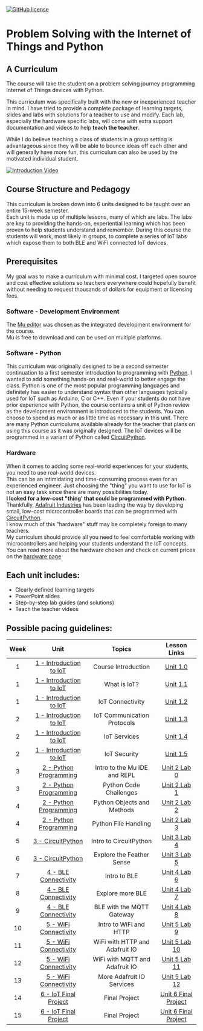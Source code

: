 
<!-- license image not correct......... -->
<!-- Readme intro file for IoT curriculum -->


[![GitHub license](https://img.shields.io/github/license/dburhanna/test)](LICENSE)


# Problem Solving with the Internet of Things and Python

## A Curriculum

The course will take the student on a problem solving journey programming Internet of Things devices with Python.  

This curriculum was specifically built with the new or inexperienced teacher in mind.  I have tried to provide a 
complete package of learning targets, slides and labs with solutions
for a teacher to use and modify.  Each lab, especially the hardware specific labs, will come with extra 
support documentation and videos to help **teach the teacher**.  

While I do believe teaching a class of students in a group setting is advantageous since they will be able to bounce 
ideas off each other and will generally have more fun, this curriculum can also be used by the motivated individual 
student.

[![Introduction Video](https://img.youtube.com/vi/2C8iAqcNIfA/default.jpg)](https://youtu.be/2C8iAqcNIfA)

## Course Structure and Pedagogy

This curriculum is broken down into 6 units designed to be taught over an entire 15-week semester.  
Each unit is made up of multiple lessons, many of which are labs. The labs are key to providing the hands-on, 
experiential learning which has been proven to help students understand and remember. During this course the students 
will work, most likely in groups, to complete a series of IoT labs which expose them to both BLE and WiFi connected
IoT devices.  

## Prerequisites 
My goal was to make a curriculum with minimal cost. I targeted open source and cost effective solutions so teachers 
everywhere could hopefully benefit without needing to request thousands of dollars for equipment or licensing fees.

### Software - Development Environment
The [Mu editor](https://codewith.mu/en/) was chosen as the integrated development environment for the course.  
Mu is free to download and can be used on multiple platforms.

### Software - Python
This curriculum was originally designed to be a second semester continuation to a first semester introduction to 
programming with [Python](https://www.python.org/).  I wanted to add something hands-on and real-world to better 
engage the class.  Python is one of the most popular programming languages and definitely has easier to understand 
syntax than other languages typically used for IoT such as Arduino, C or C++.  Even if your students do not have 
prior experience with Python, the course contains a unit of Python review as the development environment is introduced 
to the students.  You can choose to spend as much or as little time as necessary in this unit.  There are many Python 
curriculums available already for the teacher that plans on using this course as it was originally designed.
The IoT devices will be programmed in a variant of Python called [CircuitPython](https://www.circuitpython.org/).
### Hardware 

When it comes to adding some real-world experiences for your students, you need to use real-world devices.  
This can be an intimidating and time-consuming process even for an experienced engineer.  Just choosing the 
"thing" you want to use for IoT is not an easy task since there are many possibilities today.  
**I looked for a low-cost "thing' that could be programmed with Python.** 
Thankfully, [Adafruit Industries](https://www.adafruit.com/) has been leading the way by developing small, 
low-cost microcontroller boards that can be programmed with [CircuitPython](https://circuitpython.org/).  
I know much of this "hardware" stuff may be completely foreign to many teachers.  
My curriculum should provide all you need to feel comfortable working with microcontrollers and helping your 
students understand the IoT concepts.  You can read more about the hardware chosen and check on 
current prices on the [hardware page](./hardware.md)

## Each unit includes:

- Clearly defined learning targets
- PowerPoint slides
- Step-by-step lab guides (and solutions) 
- Teach the teacher videos


## Possible pacing guidelines:

| Week |                 Unit                 |             Topics             |                 Lesson Links                  |
|:----:|:------------------------------------:|:------------------------------:|:---------------------------------------------:|
|  1   | [1 - Introduction to IoT](./1-Unit1) |      Course Introduction       |    [Unit 1.0](./1-Unit1/Unit1.0/README.md)    |
|  1   | [1 - Introduction to IoT](./1-Unit1) |          What is IoT?          |    [Unit 1.1](./1-Unit1/Unit1.1/README.md)    |
|  1   | [1 - Introduction to IoT](./1-Unit1) |        IoT Connectivity        |    [Unit 1.2](./1-Unit1/Unit1.2/README.md)    |
|  2   | [1 - Introduction to IoT](./1-Unit1) |  IoT Communication Protocols   |    [Unit 1.3](./1-Unit1/Unit1.3/README.md)    |
|  2   | [1 - Introduction to IoT](./1-Unit1) |          IoT Services          |    [Unit 1.4](./1-Unit1/Unit1.4/README.md)    |
|  2   | [1 - Introduction to IoT](./1-Unit1) |          IoT Security          |    [Unit 1.5](./1-Unit1/Unit1.5/README.md)    |
|  3   | [2 - Python Programming](./2-Unit2)  |  Intro to the Mu IDE and REPL  |  [Unit 2 Lab 0](./2-Unit2/Unit2L0/README.md)  |
|  3   | [2 - Python Programming](./2-Unit2)  |     Python Code Challenges     |  [Unit 2 Lab 1](./2-Unit2/Unit2L1/README.md)  |
|  4   | [2 - Python Programming](./2-Unit2)  |   Python Objects and Methods   |  [Unit 2 Lab 2](./2-Unit2/Unit2L2/README.md)  |
|  4   | [2 - Python Programming](./2-Unit2)  |      Python File Handling      |  [Unit 2 Lab 3](./2-Unit2/Unit2L3/README.md)  |
|  5   |    [3 - CircuitPython](./3-Unit3)    |     Intro to CircuitPython     |  [Unit 3 Lab 4](./3-Unit3/Unit3L4/README.md)  |
|  6   |    [3 - CircuitPython](./3-Unit3)    |   Explore the Feather Sense    |  [Unit 3 Lab 5](./3-Unit3/Unit3L5/README.md)  |
|  7   |  [4 - BLE Connectivity](./4-Unit4)   |          Intro to BLE          |  [Unit 4 Lab 6](./4-Unit4/Unit4L6/README.md)  |
|  8   |  [4 - BLE Connectivity](./4-Unit4)   |        Explore more BLE        |  [Unit 4 Lab 7](./4-Unit4/Unit4L7/README.md)  |
|  9   |  [4 - BLE Connectivity](./4-Unit4)   |   BLE with the MQTT Gateway    |  [Unit 4 Lab 8](./4-Unit4/Unit4L8/README.md)  |
|  10  |  [5 - WiFi Connectivity](./5-Unit5)  |     Intro to WiFi and HTTP     |  [Unit 5 Lab 9](./5-Unit5/Unit5L9/README.md)  |
|  11  |  [5 - WiFi Connectivity](./5-Unit5)  | WiFi with HTTP and Adafruit IO | [Unit 5 Lab 10](./5-Unit5/Unit5L10/README.md) |
|  12  |  [5 - WiFi Connectivity](./5-Unit5)  | WiFi with MQTT and Adafruit IO | [Unit 5 Lab 11](./5-Unit5/Unit5L11/README.md) |
|  13  |  [5 - WiFi Connectivity](./5-Unit5)  |   More Adafruit IO Services    | [Unit 5 Lab 12](./5-Unit5/Unit5L12/README.md) |
|  14  |  [6 - IoT Final Project](./6-Unit6)  |         Final Project          |  [Unit 6 Final Project](./6-Unit6/README.md)  |
|  15  |  [6 - IoT Final Project](./6-Unit6)  |         Final Project          |  [Unit 6 Final Project](./6-Unit6/README.md)  |

